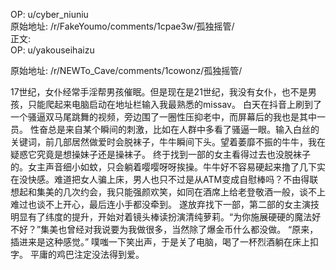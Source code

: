 
OP: u/cyber_niuniu  
原始地址: /r/FakeYoumo/comments/1cpae3w/孤独摇管/  
正文:  
OP: u/yakouseihaizu  

 原始地址: /r/NEWTo_Cave/comments/1cowonz/孤独摇管/  

17世纪，女仆经常手淫帮男孩催眠。但是现在是21世纪，我没有女仆，也不是男孩，只能爬起来电脑启动在地址栏输入我最熟悉的missav。
白天在抖音上刷到了一个骚逼双马尾跳舞的视频，旁边围了一圈性压抑老中，而屏幕后的我也是其中一员。
性奋总是来自某个瞬间的刺激，比如在人群中多看了骚逼一眼。输入白丝的关键词，前几部居然做爱时会脱袜子，牛牛瞬间下头。望着萎靡不振的牛牛，我在疑惑它究竟是想操妹子还是操袜子。
终于找到一部的女主看得过去也没脱袜子的。女主声音细小如蚊，只会躺着嘤嘤呀呀挨操。牛牛好不容易硬起来撸了几下实在没快感。难道把女人骗上床，男人也只不过是从ATM变成自慰棒吗？不由得联想起和集美的几次约会，我只能强颜欢笑，如同在酒席上给老登敬酒一般，谈不上难过也谈不上开心，最后连小手都没牵到。
遂放弃找下一部，第二部的女主演技明显有了纬度的提升，开始对着镜头棒读扮演清纯萝莉。“为你施展硬硬的魔法好不好？”集美也曾经对我说要为我做很多，当然除了爆金币什么都没做。
“原来，插进来是这种感觉。”
噗嗤一下笑出声，于是关了电脑，喝了一杯烈酒躺在床上扣字。
平庸的鸡巴注定没法得到爱。
